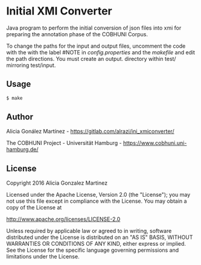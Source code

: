 Initial XMI Converter
=====================

Java program to perform the initial conversion of json files into xmi for preparing the annotation phase of the COBHUNI Corpus.

To change the paths for the input and output files, uncomment the code with the with the label #NOTE in *config.properties* and the *makefile* and edit the path directions. You must create an output. directory within test/ mirroring test/input.

## Usage

```sh
$ make
```
## Author

Alicia Gonález Martínez - https://gitlab.com/alrazi/ini_xmiconverter/

The COBHUNI Project - Universität Hamburg - https://www.cobhuni.uni-hamburg.de/

## License

Copyright 2016 Alicia Gonzalez Martinez

Licensed under the Apache License, Version 2.0 (the "License");
you may not use this file except in compliance with the License.
You may obtain a copy of the License at
 
http://www.apache.org/licenses/LICENSE-2.0
 
Unless required by applicable law or agreed to in writing, software
distributed under the License is distributed on an "AS IS" BASIS,
WITHOUT WARRANTIES OR CONDITIONS OF ANY KIND, either express
or implied. See the License for the specific language governing
permissions and limitations under the License.
